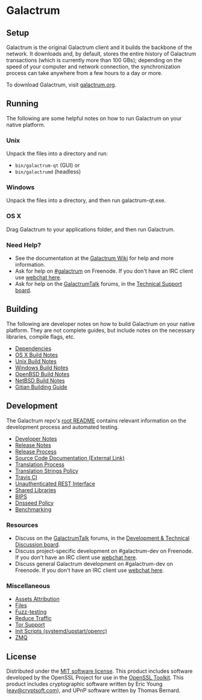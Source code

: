 Galactrum
=============

Setup
---------------------
Galactrum is the original Galactrum client and it builds the backbone of the network. It downloads and, by default, stores the entire history of Galactrum transactions (which is currently more than 100 GBs); depending on the speed of your computer and network connection, the synchronization process can take anywhere from a few hours to a day or more.

To download Galactrum, visit [galactrum.org](https://galactrumcore.org/en/releases/).

Running
---------------------
The following are some helpful notes on how to run Galactrum on your native platform.

### Unix

Unpack the files into a directory and run:

- `bin/galactrum-qt` (GUI) or
- `bin/galactrumd` (headless)

### Windows

Unpack the files into a directory, and then run galactrum-qt.exe.

### OS X

Drag Galactrum to your applications folder, and then run Galactrum.

### Need Help?

* See the documentation at the [Galactrum Wiki](https://en.galactrum.it/wiki/Main_Page)
for help and more information.
* Ask for help on [#galactrum](http://webchat.freenode.net?channels=galactrum) on Freenode. If you don't have an IRC client use [webchat here](http://webchat.freenode.net?channels=galactrum).
* Ask for help on the [GalactrumTalk](https://galactrumtalk.org/) forums, in the [Technical Support board](https://galactrumtalk.org/index.php?board=4.0).

Building
---------------------
The following are developer notes on how to build Galactrum on your native platform. They are not complete guides, but include notes on the necessary libraries, compile flags, etc.

- [Dependencies](dependencies.md)
- [OS X Build Notes](build-osx.md)
- [Unix Build Notes](build-unix.md)
- [Windows Build Notes](build-windows.md)
- [OpenBSD Build Notes](build-openbsd.md)
- [NetBSD Build Notes](build-netbsd.md)
- [Gitian Building Guide](gitian-building.md)

Development
---------------------
The Galactrum repo's [root README](/README.md) contains relevant information on the development process and automated testing.

- [Developer Notes](developer-notes.md)
- [Release Notes](release-notes.md)
- [Release Process](release-process.md)
- [Source Code Documentation (External Link)](https://dev.visucore.com/galactrum/doxygen/)
- [Translation Process](translation_process.md)
- [Translation Strings Policy](translation_strings_policy.md)
- [Travis CI](travis-ci.md)
- [Unauthenticated REST Interface](REST-interface.md)
- [Shared Libraries](shared-libraries.md)
- [BIPS](bips.md)
- [Dnsseed Policy](dnsseed-policy.md)
- [Benchmarking](benchmarking.md)

### Resources
* Discuss on the [GalactrumTalk](https://galactrumtalk.org/) forums, in the [Development & Technical Discussion board](https://galactrumtalk.org/index.php?board=6.0).
* Discuss project-specific development on #galactrum-dev on Freenode. If you don't have an IRC client use [webchat here](http://webchat.freenode.net/?channels=galactrum-dev).
* Discuss general Galactrum development on #galactrum-dev on Freenode. If you don't have an IRC client use [webchat here](http://webchat.freenode.net/?channels=galactrum-dev).

### Miscellaneous
- [Assets Attribution](assets-attribution.md)
- [Files](files.md)
- [Fuzz-testing](fuzzing.md)
- [Reduce Traffic](reduce-traffic.md)
- [Tor Support](tor.md)
- [Init Scripts (systemd/upstart/openrc)](init.md)
- [ZMQ](zmq.md)

License
---------------------
Distributed under the [MIT software license](/COPYING).
This product includes software developed by the OpenSSL Project for use in the [OpenSSL Toolkit](https://www.openssl.org/). This product includes
cryptographic software written by Eric Young ([eay@cryptsoft.com](mailto:eay@cryptsoft.com)), and UPnP software written by Thomas Bernard.

